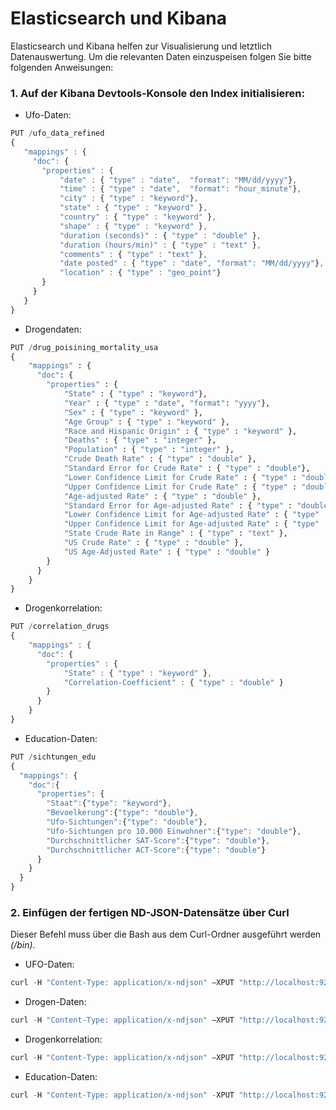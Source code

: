 # Elasticsearch und Kibana
Elasticsearch und Kibana helfen zur Visualisierung und letztlich Datenauswertung.
Um die relevanten Daten einzuspeisen folgen Sie bitte folgenden Anweisungen:

### 1. Auf der Kibana Devtools-Konsole den Index initialisieren:
- Ufo-Daten:
 ```javascript
 PUT /ufo_data_refined
{
    "mappings" : {
      "doc": {
        "properties" : {
            "date" : { "type" : "date",  "format": "MM/dd/yyyy"},
            "time" : { "type" : "date",  "format": "hour_minute"},
            "city" : { "type" : "keyword"},
            "state" : { "type" : "keyword" },
            "country" : { "type" : "keyword" },
            "shape" : { "type" : "keyword" },
            "duration (seconds)" : { "type" : "double" },
            "duration (hours/min)" : { "type" : "text" },
            "comments" : { "type" : "text" },
            "date posted" : { "type" : "date", "format": "MM/dd/yyyy"},
            "location" : { "type" : "geo_point"}
        }
      }
    }
}
```
- Drogendaten:
```python
PUT /drug_poisining_mortality_usa
{
    "mappings" : {
      "doc": {
        "properties" : {
            "State" : { "type" : "keyword"},
            "Year" : { "type" : "date", "format": "yyyy"},
            "Sex" : { "type" : "keyword" },
            "Age Group" : { "type" : "keyword" },
            "Race and Hispanic Origin" : { "type" : "keyword" },
            "Deaths" : { "type" : "integer" },
            "Population" : { "type" : "integer" },
            "Crude Death Rate" : { "type" : "double" },
            "Standard Error for Crude Rate" : { "type" : "double"},
            "Lower Confidence Limit for Crude Rate" : { "type" : "double" },
            "Upper Confidence Limit for Crude Rate" : { "type" : "double" },
            "Age-adjusted Rate" : { "type" : "double" },
            "Standard Error for Age-adjusted Rate" : { "type" : "double" },
            "Lower Confidence Limit for Age-adjusted Rate" : { "type" : "double" },
            "Upper Confidence Limit for Age-adjusted Rate" : { "type" : "double" },
            "State Crude Rate in Range" : { "type" : "text" },
            "US Crude Rate" : { "type" : "double" },
            "US Age-Adjusted Rate" : { "type" : "double" }
        }
      }
    }
}

```
- Drogenkorrelation:
```javascript
PUT /correlation_drugs
{
    "mappings" : {
      "doc": {
        "properties" : {
            "State" : { "type" : "keyword" },
            "Correlation-Coefficient" : { "type" : "double" }
        }
      }
    }
}
```
- Education-Daten:
```javascript
PUT /sichtungen_edu
{
  "mappings": {
    "doc":{
      "properties": {
        "Staat":{"type": "keyword"},
        "Bevoelkerung":{"type": "double"},
        "Ufo-Sichtungen":{"type": "double"},
        "Ufo-Sichtungen pro 10.000 Einwohner":{"type": "double"},
        "Durchschnittlicher SAT-Score":{"type": "double"},
        "Durchschnittlicher ACT-Score":{"type": "double"}
      }
    }
  }
}
```

### 2. Einfügen der fertigen ND-JSON-Datensätze über Curl
Dieser Befehl muss über die Bash aus dem Curl-Ordner ausgeführt werden *(/bin)*.
- UFO-Daten:
```javascript
curl -H "Content-Type: application/x-ndjson" –XPUT "http://localhost:9200/ufo_data_refined/doc/_bulk?pretty" --data-binary @PFAD_ZUM_UFO_DATENSATZ_IN_NDJSON
```
- Drogen-Daten:
```python
curl -H "Content-Type: application/x-ndjson" –XPUT "http://localhost:9200/drug_poisining_mortality_usa/doc/_bulk?pretty" --data-binary @PFAD_ZUM_DROGEN_DATENSATZ_IN_NDJSON
```
- Drogenkorrelation:
```javascript
curl -H "Content-Type: application/x-ndjson" –XPUT "http://localhost:9200/correlation_drugs/doc/_bulk?pretty" --data-binary @PFAD_ZUM_DROGEN_DATENSATZ-DROGEN-KORRELATION_IN_NDJSON
```
- Education-Daten:
```javascript
curl -H "Content-Type: application/x-ndjson" -XPUT "http://localhost:9200/sichtungen_edu/doc/_bulk?pretty" --data-binary @PFAD_ZUM_EDU_DATENSATZ_IN_NDJSON
```
